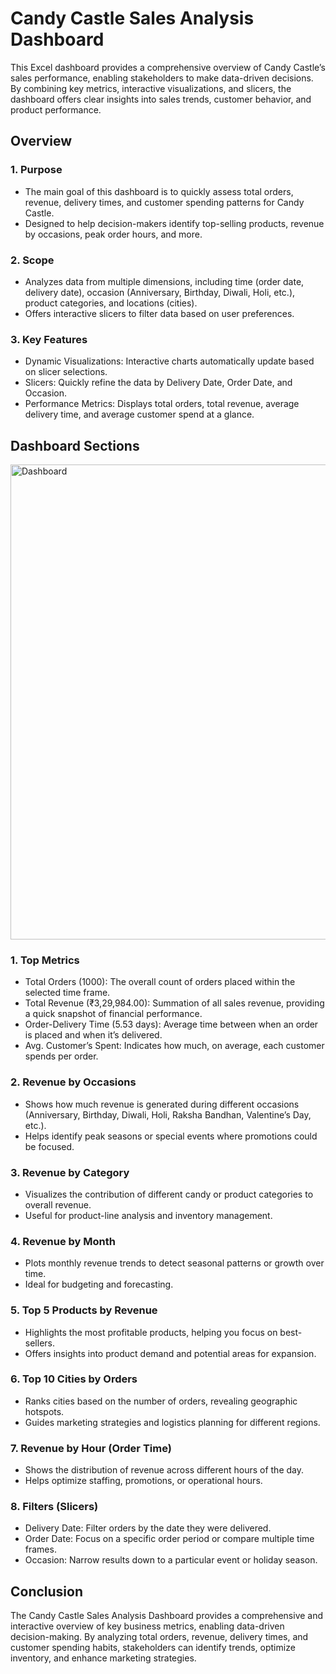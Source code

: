 # Candy Castle Sales Analysis Dashboard
This Excel dashboard provides a comprehensive overview of Candy Castle’s sales performance, enabling stakeholders to make data-driven decisions. By combining key metrics, interactive visualizations, and slicers, the dashboard offers clear insights into sales trends, customer behavior, and product performance.

## Overview
### 1. Purpose

- The main goal of this dashboard is to quickly assess total orders, revenue, delivery times, and customer spending patterns for Candy Castle.
- Designed to help decision-makers identify top-selling products, revenue by occasions, peak order hours, and more.

### 2. Scope

- Analyzes data from multiple dimensions, including time (order date, delivery date), occasion (Anniversary, Birthday, Diwali, Holi, etc.), product categories, and locations (cities).
- Offers interactive slicers to filter data based on user preferences.

### 3. Key Features

- Dynamic Visualizations: Interactive charts automatically update based on slicer selections.
- Slicers: Quickly refine the data by Delivery Date, Order Date, and Occasion.
- Performance Metrics: Displays total orders, total revenue, average delivery time, and average customer spend at a glance.

## Dashboard Sections

<img width="760" alt="Dashboard" src="https://github.com/user-attachments/assets/be5e3da5-31e9-4ae6-ba3f-ef4422d3fb7f" />

### 1. Top Metrics

- Total Orders (1000): The overall count of orders placed within the selected time frame.
- Total Revenue (₹3,29,984.00): Summation of all sales revenue, providing a quick snapshot of financial performance.
- Order-Delivery Time (5.53 days): Average time between when an order is placed and when it’s delivered.
- Avg. Customer’s Spent: Indicates how much, on average, each customer spends per order.

### 2. Revenue by Occasions

- Shows how much revenue is generated during different occasions (Anniversary, Birthday, Diwali, Holi, Raksha Bandhan, Valentine’s Day, etc.).
- Helps identify peak seasons or special events where promotions could be focused.

### 3. Revenue by Category

- Visualizes the contribution of different candy or product categories to overall revenue.
- Useful for product-line analysis and inventory management.

### 4. Revenue by Month

- Plots monthly revenue trends to detect seasonal patterns or growth over time.
- Ideal for budgeting and forecasting.

### 5. Top 5 Products by Revenue

- Highlights the most profitable products, helping you focus on best-sellers.
- Offers insights into product demand and potential areas for expansion.

### 6. Top 10 Cities by Orders

- Ranks cities based on the number of orders, revealing geographic hotspots.
- Guides marketing strategies and logistics planning for different regions.

### 7. Revenue by Hour (Order Time)

- Shows the distribution of revenue across different hours of the day.
- Helps optimize staffing, promotions, or operational hours.

### 8. Filters (Slicers)

- Delivery Date: Filter orders by the date they were delivered.
- Order Date: Focus on a specific order period or compare multiple time frames.
- Occasion: Narrow results down to a particular event or holiday season.

## Conclusion
The Candy Castle Sales Analysis Dashboard provides a comprehensive and interactive overview of key business metrics, enabling data-driven decision-making. By analyzing total orders, revenue, delivery times, and customer spending habits, stakeholders can identify trends, optimize inventory, and enhance marketing strategies.
